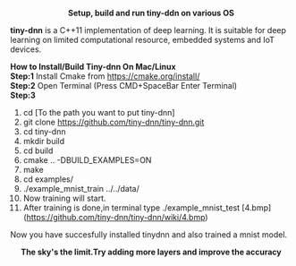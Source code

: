 <p align="center"><b>Setup, build and run tiny-ddn on various OS</b><p align="center">

<b>tiny-dnn</b> is a C++11 implementation of deep learning. It is suitable for deep learning on limited computational resource, embedded systems and IoT devices.


<b>How to Install/Build Tiny-dnn On Mac/Linux</b>  
<b>Step:1</b> Install Cmake from https://cmake.org/install/  
<b>Step:2</b> Open Terminal (Press CMD+SpaceBar Enter Terminal)    
<b>Step:3</b>

1. cd [To the path you want to put tiny-dnn]
2. git clone https://github.com/tiny-dnn/tiny-dnn.git  
3. cd tiny-dnn  
4. mkdir build  
5. cd build  
6. cmake .. -DBUILD_EXAMPLES=ON  
7. make  
8. cd examples/  
9. ./example_mnist_train ../../data/ 
10. Now training will start.  
11. After training is done,in terminal type ./example_mnist_test [4.bmp] (https://github.com/tiny-dnn/tiny-dnn/wiki/4.bmp)  
 
Now you have succesfully installed tinydnn and also trained a mnist model.  
<p align="center"><b>The sky's the limit.Try adding more layers and improve the accuracy</b><p align="center">  



